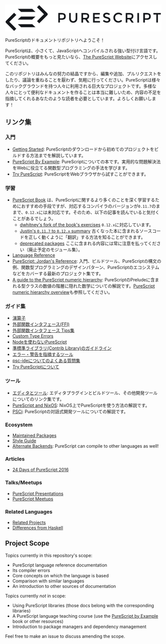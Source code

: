 ![PureScript](https://github.com/purescript/purescript/raw/master/logo.png)

<!--
Welcome to the PureScript documentation repository!
-->
PureScriptのドキュメントリポジトリへようこそ！

<!--
PureScript is a small, strongly typed programming language that compiles to JavaScript.
To get a better overview of PureScript, visit [The PureScript Website](http://purescript.org).
-->
PureScriptは、小さくて、JavaScriptへコンパイルされる強い型付け言語です。
PureScriptの概要をもっと見たいなら、[The PureScript Website](http://purescript.org)にアクセスしてください。

<!--
This repository is a collaborative effort, so please feel free to make a pull request to add/edit content or create an issue to discuss it. PureScript is a big project used by people coming from a variety of backgrounds. Making documentation useful to a wide variety of people is really hard to do well, requiring readers like you to point out and add documentation you feel is missing. Thanks for helping!
-->
このリポジトリはみんなの努力の結晶ですから、編集や追加、プルリクエストをしたり、議論を重ねることを厭わず、気軽に行ってください。PureScriptは様々なバックグラウンドを持つ人々に利用される巨大なプロジェクトです。多様な人々にとって便利なドキュメントを作ることは本当に難しいため、内容の不足を指摘してくれるあなたのような読者を必要としています。よろしくお願いします！

<!--
## Directory
-->
## リンク集

<!--
### Getting Started
-->
### 入門

<!--
- [Getting Started](guides/Getting-Started.md): Download PureScript and build your first project
- [PureScript By Example](https://leanpub.com/purescript/read): A book about PureScript. Learn functional programming for the web by solving practical problems
- [Try PureScript](http://try.purescript.org): Try PureScript in your browser
-->
- [Getting Started](guides/Getting-Started.md): PureScriptのダウンロードから初めてのプロジェクトをビルドする方法までを解説しています。
- [PureScript By Example](https://leanpub.com/purescript/read): PureScriptについての本です。実用的な問題解決法をWebに役立てる関数型プログラミングの手法を学びます。
- [Try PureScript](http://try.purescript.org): PureScriptをWebブラウザから試すことができます。

<!--
### Learning
-->
### 学習

<!--
- The [PureScript Book](https://leanpub.com/purescript/read) is the recommended approach to learning the language, since it covers more material in greater depth. However, it covers `0.11.7` and is not updated yet for the `0.12.x` version of the compiler. Thus, one should be aware of the following materials when reading through the book:
    - See [dwhitney's fork of the book's exercises](https://github.com/dwhitney/purescript-book) which is updated for `0.12.x`.
    - See [Justin's `0.11.7` to `0.12.x` summary](https://purescript-resources.readthedocs.io/en/latest/0.11.7-to-0.12.0.html) to know how to 'translate' the outdated book's code into working code.
    - Be wary of any references to these [deprecated packages](https://github.com/purescript-deprecated) in the book.
- [Language Reference](language/README.md)
- [PureScript: Jordan's Reference](https://github.com/JordanMartinez/purescript-jordans-reference): An up-to-date project covering Getting Started, Build Tools, PureScript's syntax with examples, FP design patterns, and PureScript's ecosystem.
- [A guide to the PureScript numeric hierarchy](https://a-guide-to-the-purescript-numeric-hierarchy.readthedocs.io/en/latest/index.html): An introduction to the mathematics behind the numeric hierarchy of type classes in PureScript’s Prelude. (See also [PureScript numeric hierarchy overview](https://harry.garrood.me/numeric-hierarchy-overview/).)
-->
- [PureScript Book](https://leanpub.com/purescript/read) は、PureScriptに関するより多くのことを深く学習するためにおすすめの手段ですが、対応するコンパイラのバージョンが`0.11.7`のままで、`0.12.x`には未対応です。そのため、以下の記事を読んでいると気付くことがあるでしょう。
    - [dwhitney's fork of the book's exercises](https://github.com/dwhitney/purescript-book) `0.12.x`に対応しています。
    - [Justin's `0.11.7` to `0.12.x` summary](https://purescript-resources.readthedocs.io/en/latest/0.11.7-to-0.12.0.html) 古くなった本に含まれるソースコードを正しく動くように「翻訳」する方法を知ることができます。
    - [deprecated packages](https://github.com/purescript-deprecated) ここに含まれる内容には常に注意を払ってください（廃止予定のモジュール集）。
- [Language Reference](language/README.md)
- [PureScript: Jordan's Reference](https://github.com/JordanMartinez/purescript-jordans-reference): 入門、ビルドツール、PureScriptの構文の例、関数型プログラミングのデザインパターン、PureScriptのエコシステムなどをカバーする最新のプロジェクト集です。
- [A guide to the PureScript numeric hierarchy](https://a-guide-to-the-purescript-numeric-hierarchy.readthedocs.io/en/latest/index.html): PureScriptのPreludeに含まれる型クラスの数値の階層に隠れた数学についての解説です。[PureScript numeric hierarchy overview](https://harry.garrood.me/numeric-hierarchy-overview/)も参照してください。

<!--
### Guides
-->
### ガイド集

<!--
- [Common Operators](guides/Common-Operators.md)
- [The Foreign Function Interface (FFI)](guides/FFI.md)
- [FFI Tips](guides/FFI-Tips.md)
- [Custom Type Errors](guides/Custom-Type-Errors.md)
- [PureScript Without Node](guides/PureScript-Without-Node.md)
- [Contrib Library Guidelines](guides/Contrib-Guidelines.md)
- [Error Suggestions](guides/Error-Suggestions.md)
- [psc-ide FAQ](guides/psc-ide-FAQ.md)
- [Try PureScript Help](https://github.com/purescript/trypurescript/blob/gh-pages/README.md)
-->
- [演算子](guides/Common-Operators.md)
- [外部関数インタフェース(FFI)](guides/FFI.md)
- [外部関数インタフェース Tips集](guides/FFI-Tips.md)
- [Custom Type Errors](guides/Custom-Type-Errors.md)
- [Nodeを使わないPureScript](guides/PureScript-Without-Node.md)
- [準標準ライブラリ(Contrib Library)のガイドライン](guides/Contrib-Guidelines.md)
- [エラー・警告を指摘するツール](guides/Error-Suggestions.md)
- [psc-ideについてのよくある質問集](guides/psc-ide-FAQ.md)
- [Try PureScriptについて](https://github.com/purescript/trypurescript/blob/gh-pages/README.md)

<!--
### Tools
-->
### ツール

<!--
- [Editor and tool support](ecosystem/Editor-and-tool-support.md): Editor plugins, build tools, and other development tools
- [PureScript and NixOS](https://pr06lefs.wordpress.com/2015/01/11/get-started-with-purescript-on-nixos/): How to use PureScript with NixOS
- [PSCi](guides/PSCi.md): An interactive development tool for PureScript
-->
- [エディタとツール](ecosystem/Editor-and-tool-support.md): エディタプラグインとビルドツール、その他開発ツールについてのリンク集です。
- [PureScript and NixOS](https://pr06lefs.wordpress.com/2015/01/11/get-started-with-purescript-on-nixos/): NixOS上でPureScriptを使う方法の解説です。
- [PSCi](guides/PSCi.md): PureScriptの対話式開発ツールについての解説です。

### Ecosystem

- [Maintained Packages](ecosystem/Maintained-Packages.md)
- [Style Guide](guides/Style-Guide.md)
- [Alternate Backends](https://github.com/purescript/documentation/blob/master/ecosystem/Alternate-backends.md): PureScript can compile to other languages as well!

### Articles

- [24 Days of PureScript 2016](https://github.com/paf31/24-days-of-purescript-2016)

### Talks/Meetups

- [PureScript Presentations](ecosystem/PureScript-Presentations.md)
- [PureScript Meetups](ecosystem/PureScript-Meetups.md)

### Related Languages

- [Related Projects](Related-Projects.md)
- [Differences from Haskell](language/Differences-from-Haskell.md)

## Project Scope

Topics currently in this repository's scope:

- PureScript language reference documentation
- Its compiler errors
- Core concepts on which the language is based
- Comparison with similar languages
- An introduction to other sources of documentation

Topics currently *not* in scope:

- Using PureScript libraries (those docs belong with the corresponding libraries)
- A PureScript language teaching course (use the [PureScript by Example](https://leanpub.com/purescript/read) book or other resources)
- Introduction to package managers and dependency management

Feel free to make an issue to discuss amending the scope.

